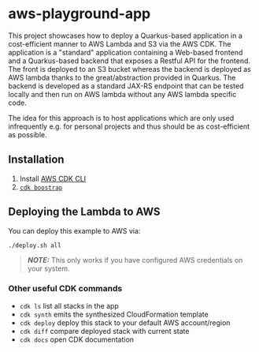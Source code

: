 # aws-playground-app

This project showcases how to deploy a Quarkus-based application in a cost-efficient manner to AWS Lambda and S3 via the AWS CDK.
The application is a "standard" application containing a Web-based frontend and a Quarkus-based backend that exposes a Restful API for the frontend.
The front is deployed to an S3 bucket whereas the backend is deployed as AWS lambda thanks to the great/abstraction provided in Quarkus.
The backend is developed as a standard JAX-RS endpoint that can be tested locally and then run on AWS lambda without any AWS lambda specific code.

The idea for this approach is to host applications which are only used infrequently e.g. for personal projects and thus should be as cost-efficient as possible.

## Installation

1. Install [AWS CDK CLI](https://docs.aws.amazon.com/cdk/latest/guide/getting_started.html)
2. [`cdk boostrap`](https://docs.aws.amazon.com/cdk/latest/guide/bootstrapping.html)

## Deploying the Lambda to AWS

You can deploy this example to AWS via:
```shell script
./deploy.sh all
```

> **_NOTE:_**  This only works if you have configured AWS credentials on your system.

### Other useful CDK commands

 * `cdk ls`          list all stacks in the app
 * `cdk synth`       emits the synthesized CloudFormation template
 * `cdk deploy`      deploy this stack to your default AWS account/region
 * `cdk diff`        compare deployed stack with current state
 * `cdk docs`        open CDK documentation